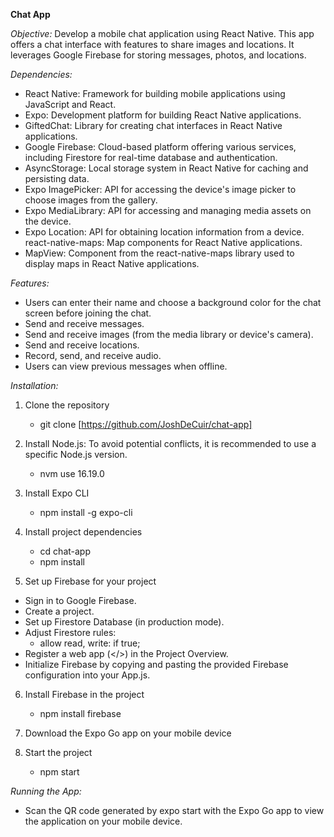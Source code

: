**Chat App**

*Objective:*
Develop a mobile chat application using React Native. This app offers a chat interface with features to share images and locations. It leverages Google Firebase for storing messages, photos, and locations.

*Dependencies:*
- React Native: Framework for building mobile applications using JavaScript and React.
- Expo: Development platform for building React Native applications.
- GiftedChat: Library for creating chat interfaces in React Native applications.
- Google Firebase: Cloud-based platform offering various services, including Firestore for real-time database and authentication.
- AsyncStorage: Local storage system in React Native for caching and persisting data.
- Expo ImagePicker: API for accessing the device's image picker to choose images from the gallery.
- Expo MediaLibrary: API for accessing and managing media assets on the device.
- Expo Location: API for obtaining location information from a device.
react-native-maps: Map components for React Native applications.
- MapView: Component from the react-native-maps library used to display maps in React Native applications.
  
*Features:*
- Users can enter their name and choose a background color for the chat screen before joining the chat.
- Send and receive messages.
- Send and receive images (from the media library or device's camera).
- Send and receive locations.
- Record, send, and receive audio.
- Users can view previous messages when offline.
  
*Installation:*
1. Clone the repository
    - git clone [https://github.com/JoshDeCuir/chat-app]

2. Install Node.js: To avoid potential conflicts, it is recommended to use a specific Node.js version.
    - nvm use 16.19.0

3. Install Expo CLI
    - npm install -g expo-cli

4. Install project dependencies
    - cd chat-app
    - npm install

5. Set up Firebase for your project
- Sign in to Google Firebase.
- Create a project.
- Set up Firestore Database (in production mode).
- Adjust Firestore rules:
   - allow read, write: if true;
- Register a web app (</>) in the Project Overview.
- Initialize Firebase by copying and pasting the provided Firebase configuration into your App.js.
  
6. Install Firebase in the project
    - npm install firebase

7. Download the Expo Go app on your mobile device
   
8. Start the project
    - npm start

*Running the App:*
- Scan the QR code generated by expo start with the Expo Go app to view the application on your mobile device.
